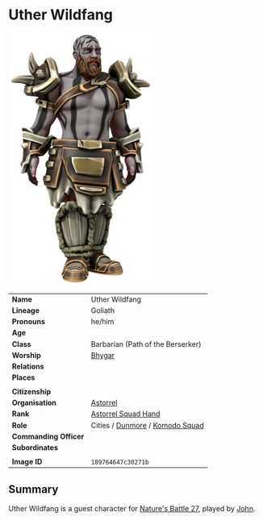 # Uther Wildfang

<img src="https://raw.githubusercontent.com/jesskelsall/astarus-images/main/characters/portraits/189764647c30271b.png" height="500" />

|||
| --- | --- |
| **Name** | Uther Wildfang | character.3
| **Lineage** | Goliath |
| **Pronouns** | he/him |
| **Age** | |
| **Class** | Barbarian (Path of the Berserker) |
| **Worship** | [Bhygar](../gods/deities/bhygar.md) |
| **Relations** | |
| **Places** | |
|||
| **Citizenship** | |
| **Organisation** | [Astorrel](../organisations/astorrel/astorrel.md) |
| **Rank** | [Astorrel Squad Hand](../organisations/astorrel/ranks/astorrel-squad-hand.md) |
| **Role** | Cities / [Dunmore](../places/cities/dunmore.md) / [Komodo Squad](../organisations/astorrel/squads/komodo-squad.md) |
| **Commanding Officer** | |
| **Subordinates** | |
|||
| **Image ID** | `189764647c30271b` |

## Summary

Uther Wildfang is a guest character for [Nature's Battle 27](../storylines/natures-battle-27.md), played by [John](../players/john.md).
